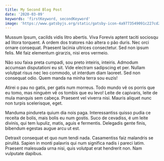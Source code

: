 ```yaml
---
title: My Second Blog Post
date: '2020-03-09'
keywords: 'firstKeyword, secondKeyword'
image: 'https://www.gatsbyjs.org/static/gatsby-icon-4a9773549091c227cd2eb82ccd9c5e3a.png'
---
```


Mussum Ipsum, cacilds vidis litro abertis. Viva Forevis aptent taciti sociosqu ad litora torquent. A ordem dos tratores não altera o pão duris. Nec orci ornare consequat. Praesent lacinia ultrices consectetur. Sed non ipsum felis. Mé faiz elementum girarzis, nisi eros vermeio.

Não sou faixa preta cumpadi, sou preto inteiris, inteiris. Admodum accumsan disputationi eu sit. Vide electram sadipscing et per. Nullam volutpat risus nec leo commodo, ut interdum diam laoreet. Sed non consequat odio. Quem manda na minha terra sou euzis!

Atirei o pau no gatis, per gatis num morreus. Todo mundo vê os porris que eu tomo, mas ninguém vê os tombis que eu levo! Leite de capivaris, leite de mula manquis sem cabeça. Praesent vel viverra nisi. Mauris aliquet nunc non turpis scelerisque, eget.

Manduma pindureta quium dia nois paga. Interessantiss quisso pudia ce receita de bolis, mais bolis eu num gostis. Suco de cevadiss, é um leite divinis, qui tem lupuliz, matis, aguis e fermentis. Delegadis gente finis, bibendum egestas augue arcu ut est.

Detraxit consequat et quo num tendi nada. Casamentiss faiz malandris se pirulitá. Sapien in monti palavris qui num significa nadis i pareci latim. Praesent malesuada urna nisi, quis volutpat erat hendrerit non. Nam vulputate dapibus.
